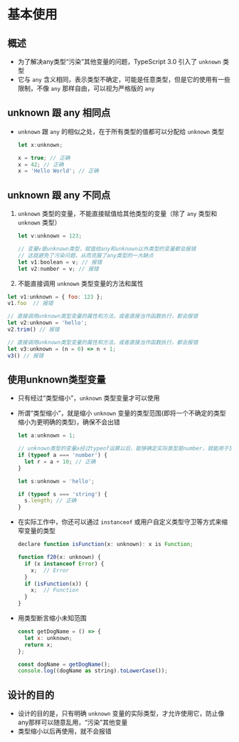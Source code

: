 # 基本使用

## 概述

+ 为了解决any类型“污染”其他变量的问题，TypeScript 3.0 引入了 `unknown` 类型
+ 它与 `any` 含义相同，表示类型不确定，可能是任意类型，但是它的使用有一些限制，不像 `any` 那样自由，可以视为严格版的 `any`

## unknown 跟 any 相同点

+ `unknown` 跟 `any` 的相似之处，在于所有类型的值都可以分配给 `unknown` 类型

  ```js
  let x:unknown;

  x = true; // 正确
  x = 42; // 正确
  x = 'Hello World'; // 正确
  ```

## unknown 跟 any 不同点

1. `unknown` 类型的变量，不能直接赋值给其他类型的变量（除了 `any` 类型和 `unknown` 类型）

    ```js
    let v:unknown = 123;

    // 变量v是unknown类型，赋值给any和unknown以外类型的变量都会报错
    // 这就避免了污染问题，从而克服了any类型的一大缺点
    let v1:boolean = v; // 报错
    let v2:number = v; // 报错
    ```

2. 不能直接调用 `unknown` 类型变量的方法和属性

  ```js
  let v1:unknown = { foo: 123 };
  v1.foo  // 报错

  // 直接调用unknown类型变量的属性和方法，或者直接当作函数执行，都会报错
  let v2:unknown = 'hello';
  v2.trim() // 报错

  // 直接调用unknown类型变量的属性和方法，或者直接当作函数执行，都会报错
  let v3:unknown = (n = 0) => n + 1;
  v3() // 报错
  ```

## 使用unknown类型变量

+ 只有经过“类型缩小”，`unknown` 类型变量才可以使用
+ 所谓“类型缩小”，就是缩小 `unknown` 变量的类型范围(即将一个不确定的类型缩小为更明确的类型)，确保不会出错

  ```js
  let a:unknown = 1;

  // unknown类型的变量a经过typeof运算以后，能够确定实际类型是number，就能用于加法运算了
  if (typeof a === 'number') {
    let r = a + 10; // 正确
  }
  ```

  ```js
  let s:unknown = 'hello';

  if (typeof s === 'string') {
    s.length; // 正确
  }
  ```

+ 在实际工作中，你还可以通过 `instanceof` 或用户自定义类型守卫等方式来缩窄变量的类型

  ```js
  declare function isFunction(x: unknown): x is Function;

  function f20(x: unknown) {
    if (x instanceof Error) {
      x;  // Error
    }
    if (isFunction(x)) {
      x;  // Function
    }
  }
  ```

+ 用类型断言缩小未知范围

  ```js
  const getDogName = () => {
    let x: unknown;
    return x;
  };

  const dogName = getDogName();
  console.log((dogName as string).toLowerCase());
  ```

## 设计的目的

+ 设计的目的是，只有明确 `unknown` 变量的实际类型，才允许使用它，防止像any那样可以随意乱用，“污染”其他变量
+ 类型缩小以后再使用，就不会报错

